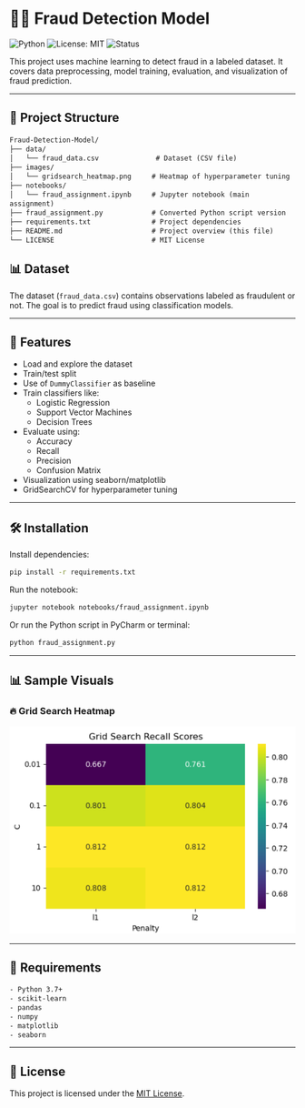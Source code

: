 
# 🕵️‍♂️ Fraud Detection Model

![Python](https://img.shields.io/badge/Python-3.9+-blue?logo=python)
![License: MIT](https://img.shields.io/badge/License-MIT-yellow.svg)
![Status](https://img.shields.io/badge/Status-Completed-brightgreen)

This project uses machine learning to detect fraud in a labeled dataset. It covers data preprocessing, model training, evaluation, and visualization of fraud prediction.

---

## 📂 Project Structure

```
Fraud-Detection-Model/
├── data/
│   └── fraud_data.csv              # Dataset (CSV file)
├── images/
│   └── gridsearch_heatmap.png     # Heatmap of hyperparameter tuning
├── notebooks/
│   └── fraud_assignment.ipynb     # Jupyter notebook (main assignment)
├── fraud_assignment.py            # Converted Python script version
├── requirements.txt               # Project dependencies
├── README.md                      # Project overview (this file)
└── LICENSE                        # MIT License
```

## 📊 Dataset

The dataset (`fraud_data.csv`) contains observations labeled as fraudulent or not. The goal is to predict fraud using classification models.

---

## 🌟 Features

- Load and explore the dataset
- Train/test split
- Use of `DummyClassifier` as baseline
- Train classifiers like:
  - Logistic Regression
  - Support Vector Machines
  - Decision Trees
- Evaluate using:
  - Accuracy
  - Recall
  - Precision
  - Confusion Matrix
- Visualization using seaborn/matplotlib
- GridSearchCV for hyperparameter tuning

---

## 🛠️ Installation

Install dependencies:

```bash
pip install -r requirements.txt
```

Run the notebook:

```bash
jupyter notebook notebooks/fraud_assignment.ipynb
```

Or run the Python script in PyCharm or terminal:

```bash
python fraud_assignment.py
```

---

## 📊 Sample Visuals

### 🔥 Grid Search Heatmap
![Grid Search Heatmap](images/gridsearch_heatmap.png)

---

## 📌 Requirements

```
- Python 3.7+
- scikit-learn
- pandas
- numpy
- matplotlib
- seaborn
```

---
## 📄 License

This project is licensed under the [MIT License](LICENSE).

